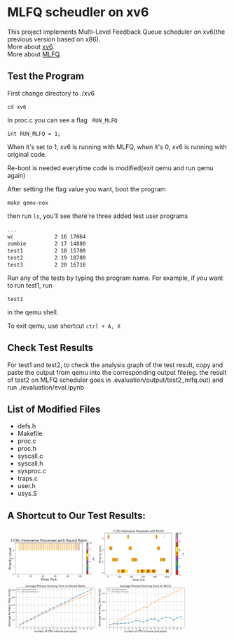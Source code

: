# MLFQ scheudler on xv6
This project implements Multi-Level Feedback Queue scheduler on xv6(the previous version based on x86). \
More about [xv6](https://pdos.csail.mit.edu/6.828/2012/xv6/book-rev7.pdf).\
More about [MLFQ](https://pages.cs.wisc.edu/~remzi/OSTEP/cpu-sched-mlfq.pdf).

## Test the Program
First change directory to ./xv6
```
cd xv6 
```

In proc.c you can see a flag ``` RUN_MLFQ``` 
``` 
int RUN_MLFQ = 1;
```

When it's set to 1, xv6 is running with MLFQ, when it's 0, xv6 is running with original code.

Re-boot is needed everytime code is modified(exit qemu and run qemu again)

After setting the flag value you want, boot the program
```
make qemu-nox
```
then run ```ls```, you'll see there're three added test user programs
```
...
wc             2 16 17064
zombie         2 17 14880
test1          2 18 15708
test2          2 19 18780
test3          2 20 16716
```
Run any of the tests by typing the program name. For example, if you want to run test1, run
```
test1
```
in the qemu shell.

To exit qemu, use shortcut ```ctrl + A, X ```

## Check Test Results
For test1 and test2, to check the analysis graph of the test result, copy and paste the output from qemu into the corresponding output file(eg. the result of test2 on MLFQ scheduler goes in .evaluation/output/test2_mlfq.out) and run ./evaluation/eval.ipynb


## List of Modified Files
* defs.h
* Makefile
* proc.c
* proc.h
* syscall.c
* syscall.h
* sysproc.c
* traps.c
* user.h
* usys.S

## A Shortcut to Our Test Results:
<img src="./evaluation/test1_rr.png" style="width: 40%;" />
<img src="./evaluation/test1_mlfq.png" style="width: 40%;" />
<img src="./evaluation/test2_rr.png" style="width: 40%;" />
<img src="./evaluation/test2_mlfq.png" style="width: 40%;" />




